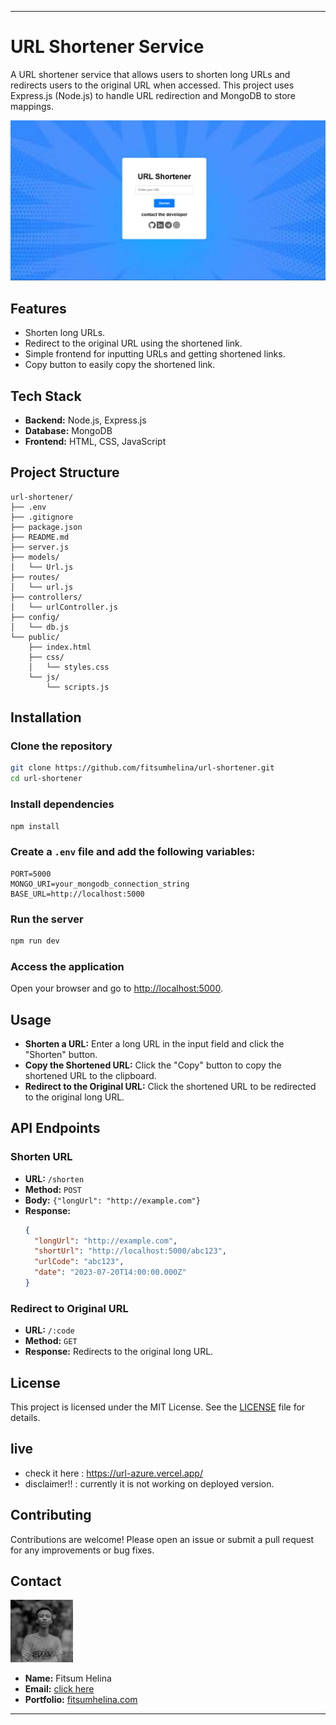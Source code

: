 
---

# URL Shortener Service

A URL shortener service that allows users to shorten long URLs and redirects users to the original URL when accessed. This project uses Express.js (Node.js) to handle URL redirection and MongoDB to store mappings.

![Portfolio Screenshot](./public//assets//site.png) <!-- Add a screenshot of your website here -->


## Features

- Shorten long URLs.
- Redirect to the original URL using the shortened link.
- Simple frontend for inputting URLs and getting shortened links.
- Copy button to easily copy the shortened link.

## Tech Stack

- **Backend:** Node.js, Express.js
- **Database:** MongoDB
- **Frontend:** HTML, CSS, JavaScript

## Project Structure

```plaintext
url-shortener/
├── .env
├── .gitignore
├── package.json
├── README.md
├── server.js
├── models/
│   └── Url.js
├── routes/
│   └── url.js
├── controllers/
│   └── urlController.js
├── config/
│   └── db.js
└── public/
    ├── index.html
    ├── css/
    │   └── styles.css
    └── js/
        └── scripts.js
```

## Installation

### Clone the repository

```bash
git clone https://github.com/fitsumhelina/url-shortener.git
cd url-shortener
```

### Install dependencies

```bash
npm install
```

### Create a `.env` file and add the following variables:

```env
PORT=5000
MONGO_URI=your_mongodb_connection_string
BASE_URL=http://localhost:5000
```

### Run the server

```bash
npm run dev
```

### Access the application

Open your browser and go to [http://localhost:5000](http://localhost:5000).

## Usage

- **Shorten a URL:** Enter a long URL in the input field and click the "Shorten" button.
- **Copy the Shortened URL:** Click the "Copy" button to copy the shortened URL to the clipboard.
- **Redirect to the Original URL:** Click the shortened URL to be redirected to the original long URL.

## API Endpoints

### Shorten URL

- **URL:** `/shorten`
- **Method:** `POST`
- **Body:** `{"longUrl": "http://example.com"}`
- **Response:**
    ```json
    {
      "longUrl": "http://example.com",
      "shortUrl": "http://localhost:5000/abc123",
      "urlCode": "abc123",
      "date": "2023-07-20T14:00:00.000Z"
    }
    ```

### Redirect to Original URL

- **URL:** `/:code`
- **Method:** `GET`
- **Response:** Redirects to the original long URL.

## License

This project is licensed under the MIT License. See the [LICENSE](LICENSE) file for details.

## live 

- check it here : https://url-azure.vercel.app/
- disclaimer!! : currently it is not working on deployed version. 


## Contributing

Contributions are welcome! Please open an issue or submit a pull request for any improvements or bug fixes.

## Contact

  <p >
  <img src="./public//assets//profilepic.jpg" alt="Fitsum Helina" width="100" height="100"/>
  </p>

- **Name:** Fitsum Helina
- **Email:** [click here](dev.fitsum@example.com)
- **Portfolio:** [fitsumhelina.com](https://fitsumhelina.vercel.app)

---
